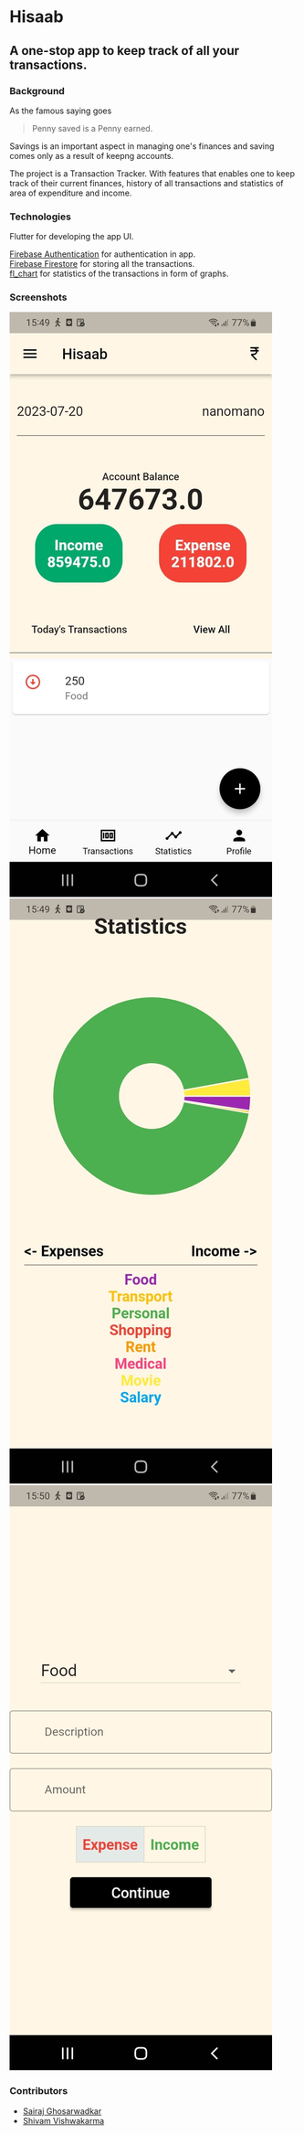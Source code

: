 # Hisaab
## A one-stop app to keep track of all your transactions.

### Background

As the famous saying goes
>Penny saved is a Penny earned.

Savings is an important aspect in managing one's finances and saving comes only as a result of keepng accounts.   

The project is a Transaction Tracker. With features that enables one to keep track of their current finances, history of all transactions and statistics of area of expenditure and income.

### Technologies

Flutter for developing the app UI.


[Firebase Authentication](https://firebase.google.com/docs/auth) for authentication in app.  
[Firebase Firestore](https://firebase.google.com/docs/firestore) for storing all the transactions.  
[fl_chart](https://pub.dev/packages/fl_chart) for statistics of the transactions in form of graphs.

### Screenshots

![Main Page](https://github.com/Sairaj-G/Hisaab/blob/master/MainPage.jpg)
![Statistics](https://github.com/Sairaj-G/Hisaab/blob/master/StatisticsPage.jpg)
![Transactions](https://github.com/Sairaj-G/Hisaab/blob/master/TransactionsPage.jpg)


### Contributors

- [Sairaj Ghosarwadkar](https://github.com/Sairaj-G)
- [Shivam Vishwakarma](https://github.com/v-shivam)



